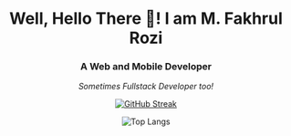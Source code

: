 <h1 align="center">Well, Hello There 👋!  I am M. Fakhrul Rozi</h1>
<h3 align="center"> A Web and Mobile Developer </h3>
<p align="center"><i>Sometimes Fullstack Developer too!</i></p>

<div align="center">
  
[![GitHub Streak](https://streak-stats.demolab.com?user=MF-Rozi&exclude_days=Sun%2CSat&theme=dark&dates=11EBE2&sideLabels=EB832B)](https://git.io/streak-stats)

<!-- ![GitHub stats](https://github-readme-stats.vercel.app/api?username=MF-Rozi&show_icons=true&theme=synthwave&hide_border=true&include_all_commits=true) -->

![Top Langs](https://github-readme-stats.vercel.app/api/top-langs/?username=MF-Rozi&theme=synthwave&layout=compact&hide_border=true&count_private=true&show_icons=true)
</div>

<!-- ### Hi there 👋 -->

<!--
**MF-Rozi/MF-Rozi** is a ✨ _special_ ✨ repository because its `README.md` (this file) appears on your GitHub profile.

Here are some ideas to get you started:

- 🔭 I’m currently working on ...
- 🌱 I’m currently learning ...
- 👯 I’m looking to collaborate on ...
- 🤔 I’m looking for help with ...
- 💬 Ask me about ...
- 📫 How to reach me: ...
- 😄 Pronouns: ...
- ⚡ Fun fact: ...
-->

